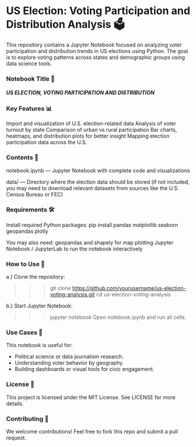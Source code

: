 # US Election: Voting Participation and Distribution Analysis 🗳️
This repository contains a Jupyter Notebook focused on analyzing voter participation and distribution trends in US elections using Python. The goal is to explore voting patterns across states and demographic groups using data science tools.

### Notebook Title 📘
##### US ELECTION, VOTING PARTICIPATION AND DISTRIBUTION

### Key Features 📊 
Import and visualization of U.S. election-related data
Analysis of voter turnout by state
Comparison of urban vs rural participation
Bar charts, heatmaps, and distribution plots for better insight
Mapping election participation data across the U.S.

### Contents 📂
notebook.ipynb — Jupyter Notebook with complete code and visualizations

data/ — Directory where the election data should be stored (if not included, you may need to download relevant datasets from sources like the U.S. Census Bureau or FEC)

### Requirements 🛠️
Install required Python packages:
pip install pandas matplotlib seaborn geopandas plotly

You may also need:
   geopandas and shapely for map plotting
   Jupyter Notebook / JupyterLab to run the notebook interactively

### How to Use 🚀
a.) Clone the repository:
>>> git clone https://github.com/yourusername/us-election-voting-analysis.git
>>> cd us-election-voting-analysis

b.) Start Jupyter Notebook:
>>> jupyter notebook
Open notebook.ipynb and run all cells.

### Use Cases 📌
This notebook is useful for:
- Political science or data journalism research.
- Understanding voter behavior by geography.
- Building dashboards or visual tools for civic engagement.

### License 📎
This project is licensed under the MIT License. See LICENSE for more details.

### Contributing 🤝
We welcome contributions! Feel free to fork this repo and submit a pull request. 
